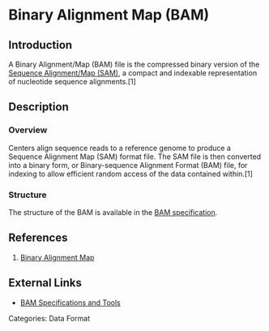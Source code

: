 # Binary Alignment Map (BAM) #
## Introduction ##
A Binary Alignment/Map (BAM) file is the compressed binary version of the [Sequence Alignment/Map (SAM)](https://compbio.soe.ucsc.edu/sam.html|), a compact and indexable representation of nucleotide sequence alignments.[1]
## Description ##
### Overview ###
Centers align sequence reads to a reference genome to produce a Sequence Alignment Map (SAM) format file. The SAM file is then converted into a binary form, or Binary-sequence Alignment Format (BAM) file, for indexing to allow efficient random access of the data contained within.[1]
### Structure ###
The structure of the BAM is available in the [BAM specification](http://samtools.sourceforge.net/).
## References ##
1. [Binary Alignment Map](https://wiki.nci.nih.gov/display/TCGA/Binary+Alignment+Map)
## External Links ##
* [BAM Specifications and Tools](http://samtools.sourceforge.net/)

Categories: Data Format
